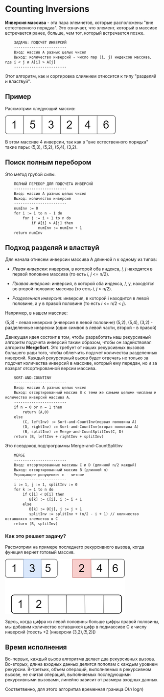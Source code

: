 # Counting Inversions

**Инверсия массива** - эта пара элемнетов, которые расположены "вне естественного порядка". Это означает, что элемент, который в массиве встречается ранее, больше, чем тот, который встречается позже.

        ЗАДАЧА: ПОДСЧЕТ ИНВЕРСИЙ
        ------------------------
        Вход: массив A разных целых чисел
        Выход: количество инверсий - число пар (i, j) индексов массива, где i < j и A[i] > A[j]
        ------------------------

Этот алгоритм, как и сортировка слиянием относится к типу "разделяй и властвуй".

## Пример

Рассмотрим следующий массив:

![](images/example_1.png)

В этом массиве 4 инверсии, так как в "вне естественного порядка" такие пары: (5,3), (5,2), (5,4), (3,2).

## Поиск полным перебором

Это метод грубой силы.

        ПОЛНЫЙ ПЕРЕБОР ДЛЯ ПОДСЧЕТА ИНВЕРСИЙ
        ------------------------
        Вход: массив A разных целых чисел
        Выход: количество инверсий 
        ------------------------
        numInv := 0
        for i := 1 to n - 1 do
            for j := i + 1 to n do
                if A[i] > A[j] then
                   numInv := numInv + 1
        return numInv

## Подход разделяй и властвуй

Для начала отнесем инверсии массива A длинной n к одному из типов:

- *Левая инверсия*: инверсия, в которой оба индекса, *i, j* находятся в пер­вой половине массива 
(то есть *i, j* <= n/2).

- *Правая инверсия*: инверсия, в которой оба индекса, /, у, находятся во второй половине массива 
(то есть *i, j* > n/2).

- *Разделенная инверсия*: инверсия, в которой i находится в левой полови­не, а у в правой половине 
(то есть *i* <= n/2 < *j*).

Например, в нашем массиве:

(5,3) - левая инверсия (инверсия в левой половине)
(5,2), (5,4), (3,2) - разделенные инвресии (один символ в левой части, второй - в правой)      

Движущая идея состоит в том, чтобы разработать наш рекурсивный алго­ритм подсчета инверсий таким образом, чтобы он задействовал алгоритм **MergeSort**. Это требует от наших рекурсивных вызовов большего ради того, 
чтобы облегчить подсчет количества разделенных инверсий. 
Каждый рекурсивный вызов будет отвечать не только за подсчет количества инверсий в массиве, который ему передан, но и за возврат отсортированной версии массива.

        SORT-AND-COUNTINV
        ------------------------
        Вход: массив A разных целых чисел
        Выход: отсортированный массив В с теми же самыми целыми числами и количество инверсий массива A. 
        ------------------------
        if n = 0 or n = 1 then
            return (A,0)
        else
            (C, leftInv) := Sort-and-CountInv(первая половина А)
            (D, rightInv) := Sort-and-CountInv(вторая половина А)
            (B, splitInv) := Merge-and-CountSplitInv(C, D)
        return (B, leftInv + rightInv + splitInv)

Это псевдокод подпрограммы Merge-and-CountSplitInv

        MERGE
        ------------------------
        Вход: отсортированные массивы C и D (длинной n/2 каждый)
        Выход: отсортированный массив В (длинной n)
        Упрощающее допущение: n - четное 
        ------------------------
        i := 1, j := 1, splitInv := 0
        for k := 1 to n do
            if C[i] < D[i] then
               B[k] := C[i], i := i + 1
            else
               B[k] := D[j], j := j + 1
               splitInv := splitInv + (n/2 - i + 1) // количество оставшихся элемнетов в С
        return (B, splitInv)

### Как это решает задачу?

Рассмотрим на примере последнего рекурсивного вызова, когда функция вернет готовый массив.

![](images/example_2.png)

Здесь, когда цифра из левой половины больше цифры правой половины, мы добавим количество оставшихся цифр в подмассиве С к числу инверсий (тоесть +2 [инверсии (3,2),(5,2)])

## Время исполнения

Во-первых, каждый вызов алго­ритма делает два рекурсивных вызова. Во-вторых, длина входных данных делится пополам с каждым уровнем рекурсии. В-третьих, объем операций, выполняемых в рекурсивном вызове, не считая операций, выполняемых по­следующими рекурсивными вызовами, линейно зависит от размера входных данных.

Соответвенно, для этого алгоритма временная граница O(*n* log*n*)
